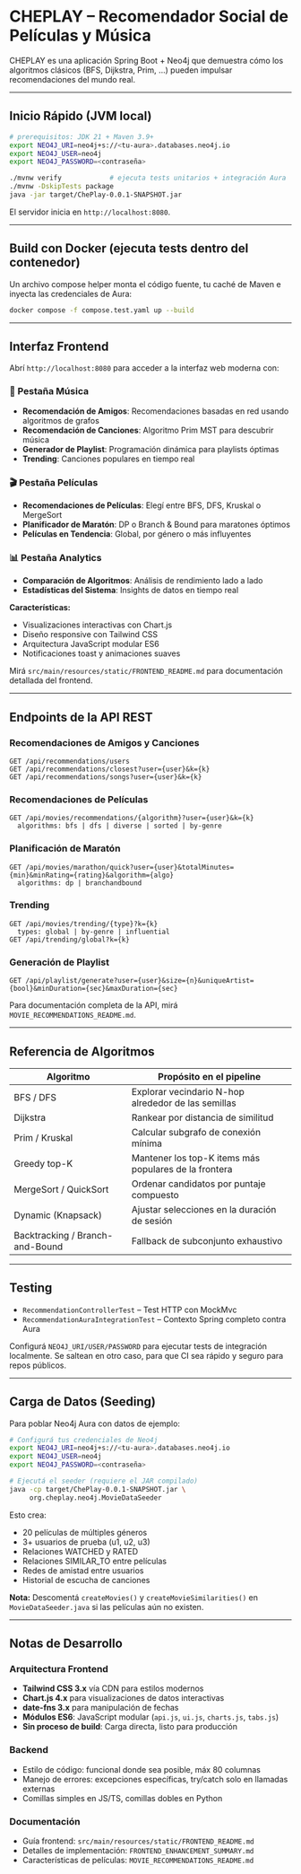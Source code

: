 # CHEPLAY – Recomendador Social de Películas y Música

CHEPLAY es una aplicación Spring Boot + Neo4j que demuestra cómo los 
algoritmos clásicos (BFS, Dijkstra, Prim, …) pueden impulsar 
recomendaciones del mundo real.

---
## Inicio Rápido (JVM local)
```bash
# prerequisitos: JDK 21 + Maven 3.9+
export NEO4J_URI=neo4j+s://<tu-aura>.databases.neo4j.io
export NEO4J_USER=neo4j
export NEO4J_PASSWORD=<contraseña>

./mvnw verify            # ejecuta tests unitarios + integración Aura
./mvnw -DskipTests package
java -jar target/ChePlay-0.0.1-SNAPSHOT.jar
```
El servidor inicia en `http://localhost:8080`.

---
## Build con Docker (ejecuta tests dentro del contenedor)
Un archivo compose helper monta el código fuente, tu caché de Maven e 
inyecta las credenciales de Aura:
```bash
docker compose -f compose.test.yaml up --build
```

---
## Interfaz Frontend

Abrí `http://localhost:8080` para acceder a la interfaz web moderna con:

### 🎵 Pestaña Música
- **Recomendación de Amigos**: Recomendaciones basadas en red usando 
  algoritmos de grafos
- **Recomendación de Canciones**: Algoritmo Prim MST para descubrir música
- **Generador de Playlist**: Programación dinámica para playlists óptimas
- **Trending**: Canciones populares en tiempo real

### 🎬 Pestaña Películas
- **Recomendaciones de Películas**: Elegí entre BFS, DFS, Kruskal o MergeSort
- **Planificador de Maratón**: DP o Branch & Bound para maratones óptimos
- **Películas en Tendencia**: Global, por género o más influyentes

### 📊 Pestaña Analytics
- **Comparación de Algoritmos**: Análisis de rendimiento lado a lado
- **Estadísticas del Sistema**: Insights de datos en tiempo real

**Características:**
- Visualizaciones interactivas con Chart.js
- Diseño responsive con Tailwind CSS
- Arquitectura JavaScript modular ES6
- Notificaciones toast y animaciones suaves

Mirá `src/main/resources/static/FRONTEND_README.md` para documentación 
detallada del frontend.

---
## Endpoints de la API REST

### Recomendaciones de Amigos y Canciones
```
GET /api/recommendations/users
GET /api/recommendations/closest?user={user}&k={k}
GET /api/recommendations/songs?user={user}&k={k}
```

### Recomendaciones de Películas
```
GET /api/movies/recommendations/{algorithm}?user={user}&k={k}
  algorithms: bfs | dfs | diverse | sorted | by-genre
```

### Planificación de Maratón
```
GET /api/movies/marathon/quick?user={user}&totalMinutes={min}&minRating={rating}&algorithm={algo}
  algorithms: dp | branchandbound
```

### Trending
```
GET /api/movies/trending/{type}?k={k}
  types: global | by-genre | influential
GET /api/trending/global?k={k}
```

### Generación de Playlist
```
GET /api/playlist/generate?user={user}&size={n}&uniqueArtist={bool}&minDuration={sec}&maxDuration={sec}
```

Para documentación completa de la API, mirá `MOVIE_RECOMMENDATIONS_README.md`.

---
## Referencia de Algoritmos
| Algoritmo | Propósito en el pipeline |
|-----------|-------------------------|
| BFS / DFS | Explorar vecindario N-hop alrededor de las semillas |
| Dijkstra  | Rankear por distancia de similitud |
| Prim / Kruskal | Calcular subgrafo de conexión mínima |
| Greedy top-K | Mantener los top-K items más populares de la frontera |
| MergeSort / QuickSort | Ordenar candidatos por puntaje compuesto |
| Dynamic (Knapsack) | Ajustar selecciones en la duración de sesión |
| Backtracking / Branch-and-Bound | Fallback de subconjunto exhaustivo |

---
## Testing
* `RecommendationControllerTest` – Test HTTP con MockMvc
* `RecommendationAuraIntegrationTest` – Contexto Spring completo contra Aura

Configurá `NEO4J_URI/USER/PASSWORD` para ejecutar tests de integración 
localmente. Se saltean en otro caso, para que CI sea rápido y seguro para 
repos públicos.

---
## Carga de Datos (Seeding)

Para poblar Neo4j Aura con datos de ejemplo:

```bash
# Configurá tus credenciales de Neo4j
export NEO4J_URI=neo4j+s://<tu-aura>.databases.neo4j.io
export NEO4J_USER=neo4j
export NEO4J_PASSWORD=<contraseña>

# Ejecutá el seeder (requiere el JAR compilado)
java -cp target/ChePlay-0.0.1-SNAPSHOT.jar \
     org.cheplay.neo4j.MovieDataSeeder
```

Esto crea:
* 20 películas de múltiples géneros
* 3+ usuarios de prueba (u1, u2, u3)
* Relaciones WATCHED y RATED
* Relaciones SIMILAR_TO entre películas
* Redes de amistad entre usuarios
* Historial de escucha de canciones

**Nota:** Descomentá `createMovies()` y `createMovieSimilarities()` en 
`MovieDataSeeder.java` si las películas aún no existen.

---
## Notas de Desarrollo

### Arquitectura Frontend
* **Tailwind CSS 3.x** vía CDN para estilos modernos
* **Chart.js 4.x** para visualizaciones de datos interactivas
* **date-fns 3.x** para manipulación de fechas
* **Módulos ES6**: JavaScript modular (`api.js`, `ui.js`, `charts.js`, 
  `tabs.js`)
* **Sin proceso de build**: Carga directa, listo para producción

### Backend
* Estilo de código: funcional donde sea posible, máx 80 columnas
* Manejo de errores: excepciones específicas, try/catch solo en llamadas 
  externas
* Comillas simples en JS/TS, comillas dobles en Python

### Documentación
* Guía frontend: `src/main/resources/static/FRONTEND_README.md`
* Detalles de implementación: `FRONTEND_ENHANCEMENT_SUMMARY.md`
* Características de películas: `MOVIE_RECOMMENDATIONS_README.md`

